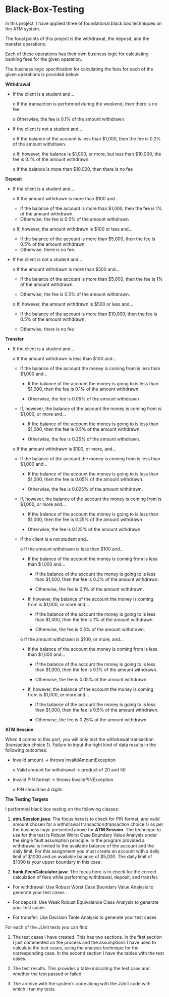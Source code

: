 # Black-Box-Testing
In this project, I have applied three of foundational black box techniques on the ATM system.

The focal points of this project is the withdrawal, the deposit, and the transfer operations.

Each of these operations has their own business logic for calculating banking fees for the given operation.

The business logic specification for calculating the fees for each of the given operations is provided below:

**Withdrawal**

- If the client is a student and…

  o If the transaction is performed during the weekend, then there is no fee
  
  o Otherwise, the fee is 0.1% of the amount withdrawn

- If the client is not a student and…

  o If the balance of the account is less than $1,000, then the fee is 0.2% of the amount
withdrawn.

  o If, however, the balance is $1,000, or more, but less than $10,000, the fee is 0.1% of the
amount withdrawn.

  o If the balance is more than $10,000, then there is no fee
  
  
**Deposit**

- If the client is a student and…

  o If the amount withdrawn is more than $100 and…
  
    - If the balance of the account is more than $1,000, then the fee is 1% of the
amount withdrawn.
    - Otherwise, the fee is 0.5% of the amount withdrawn
  
  o If, however, the amount withdrawn is $100 or less and…
  
    - If the balance of the account is more than $5,000, then the fee is 0.5% of the
amount withdrawn.
    - Otherwise, there is no fee.

- If the client is not a student and…

  o If the amount withdrawn is more than $500 and…
  
    - If the balance of the account is more than $5,000, then the fee is 1% of the
amount withdrawn.

    - Otherwise, the fee is 0.5% of the amount withdrawn.
  
  o If, however, the amount withdrawn is $500 or less and…

    - If the balance of the account is more than $10,000, then the fee is 0.5% of the
amount withdrawn.

    - Otherwise, there is no fee
    
**Transfer**

- If the client is a student and…

  o If the amount withdrawn is less than $100 and…
  
    - If the balance of the account the money is coming from is less than $1,000 and…
    
      - If the balance of the account the money is going to is less than $1,000,
then the fee is 0.1% of the amount withdrawn.

      - Otherwise, the fee is 0.05% of the amount withdrawn
      
   - If, however, the balance of the account the money is coming from is $1,000, or more and…
   
     - If the balance of the account the money is going to is less than $1,000,
then the fee is 0.5% of the amount withdrawn.
  
     - Otherwise, the fee is 0.25% of the amount withdrawn.

  o If the amount withdrawn is $100, or more, and…
  
    - If the balance of the account the money is coming from is less than $1,000 and…
    
      - If the balance of the account the money is going to is less than $1,000,
then the fee is 0.05% of the amount withdrawn.

      - Otherwise, the fee is 0.025% of the amount withdrawn.
    
    - If, however, the balance of the account the money is coming from is $1,000, or
more and…

      - If the balance of the account the money is going to is less than $1,000,
then the fee is 0.25% of the amount withdrawn

      - Otherwise, the fee is 0.125% of the amount withdrawn.
      
  - If the client is a not student and…
  
    o If the amount withdrawn is less than $100 and…
    
      - If the balance of the account the money is coming from is less than $1,000 and…
      
        - If the balance of the account the money is going to is less than $1,000, then the fee is 0.2% of the amount withdrawn.
        
        - Otherwise, the fee is 0.1% of the amount withdrawn.
        
      - If, however, the balance of the account the money is coming from is $1,000, or more and…
      
        - If the balance of the account the money is going to is less than $1,000, then the fee is 1% of the amount withdrawn.
        
        - Otherwise, the fee is 0.5% of the amount withdrawn.
        
    o If the amount withdrawn is $100, or more, and…
    
      - If the balance of the account the money is coming from is less than $1,000 and…
      
        - If the balance of the account the money is going to is less than $1,000, then the fee is 0.1% of the amount withdrawn.
        
        - Otherwise, the fee is 0.05% of the amount withdrawn.
        
      - If, however, the balance of the account the money is coming from is $1,000, or more and…
      
        - If the balance of the account the money is going to is less than $1,000, then the fee is 0.5% of the amount withdrawn.
        
        - Otherwise, the fee is 0.25% of the amount withdrawn
        
        
**ATM Session**

When it comes to this part, you will only test the withdrawal transaction (transaction choice 1). Failure to input the right kind of data results in the following outcomes:

  - Invalid amount -> throws InvalidAmountException
  
    o Valid amount for withdrawal -> product of 20 and 50
    
  - Invalid PIN format -> throws InvalidPINException
  
    o PIN should be 4 digits


**The Testing Targets**

I performed black box testing on the following classes:

  1) **atm.Session.java**: The focus here is to check for PIN format, and valid amount chosen for a
withdrawal transaction(transaction choice 1) as per the business logic presented above for **ATM
Session**. The technique to use for this test is Robust Worst Case Boundary Value Analysis under
the single fault assumption principle. In the program provided a withdrawal is limited to the
available balance of the account and the daily limit. For this assignment you must create an
account with a daily limit of $1000 and an available balance of $5,000. The daily limit of $1000 is
your upper boundary in this case.

  2) **bank.FeesCalculator.java**: The focus here is to check for the correct calculation of fees while
performing withdrawal, deposit, and transfer.

  - For withdrawal: Use Robust Worst Case Boundary Value Analysis to generate your test cases.

  - For deposit: Use Weak Robust Equivalence Class Analysis to generate your test cases.
    
  - For transfer: Use Decision Table Analysis to generate your test cases

For each of the JUnit tests you can find:

  1) The test cases I have created. This has two sections. In the first section I just commented on the process and the assumptions I have used to calculate the test cases, using the analysis technique for the corresponding case. In the second section I have the tables with the test cases.
  
  2) The test results. This provides a table indicating the test case and whether the test passed or failed.
  
  3) The archive with the system’s code along with the JUnit code with which I ran my tests.
  
  

